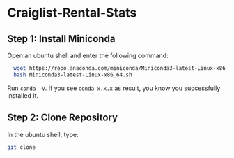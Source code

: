 # Craiglist-Rental-Stats

## Step 1: Install Miniconda
Open an ubuntu shell and enter the following command:
```bash
  wget https://repo.anaconda.com/miniconda/Miniconda3-latest-Linux-x86_64.sh
  bash Miniconda3-latest-Linux-x86_64.sh
```

Run `conda -V`. 
If you see `conda x.x.x` as result, you know you successfully installed it. 

## Step 2: Clone Repository

In the ubuntu shell, type:
```bash
git clone
```
